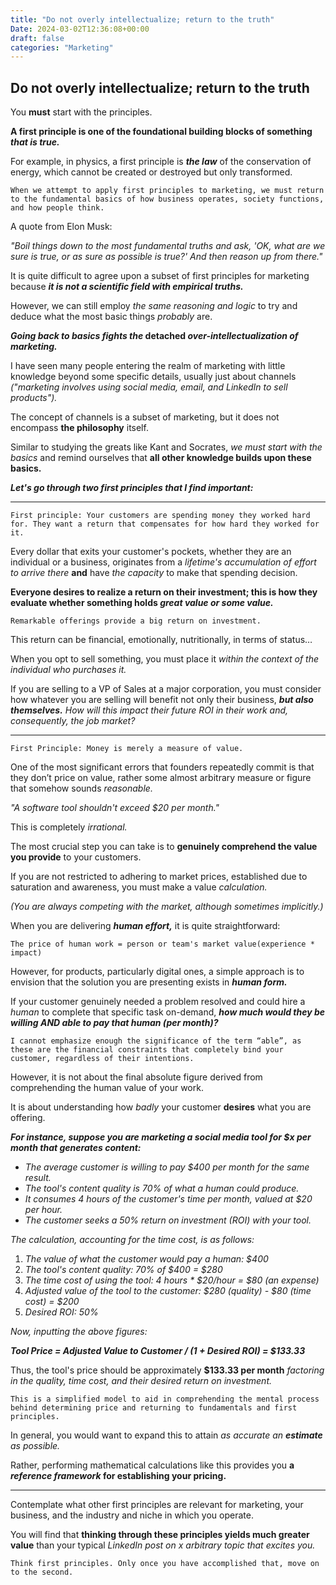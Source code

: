 ```yaml
---
title: "Do not overly intellectualize; return to the truth"
Date: 2024-03-02T12:36:08+00:00
draft: false
categories: "Marketing"
---
```

## Do not overly intellectualize; return to the truth

You **must** start with the principles.

**A first principle is one of the foundational building blocks of something *that is true.***

For example, in physics, a first principle is ***the law*** of the conservation of energy, which cannot be created or destroyed but only transformed.

`When we attempt to apply first principles to marketing, we must return to the fundamental basics of how business operates, society functions, and how people think.`

A quote from Elon Musk:

*"Boil things down to the most fundamental truths and ask, 'OK, what are we sure is true, or as sure as possible is true?' And then reason up from there."*

It is quite difficult to agree upon a subset of first principles for marketing because ***it is not a scientific field with empirical truths.***

However, we can still employ *the same reasoning and logic* to try and deduce what the most basic things *probably* are.

***Going back to basics fights the* detached *over-intellectualization of marketing.***

I have seen many people entering the realm of marketing with little knowledge beyond some specific details, usually just about channels *("marketing involves using social media, email, and LinkedIn to sell products").*

The concept of channels is a subset of marketing, but it does not encompass **the philosophy** itself. 

Similar to studying the greats like Kant and Socrates, *we must start with the basics* and remind ourselves that **all other knowledge builds upon these basics.**

***Let's go through two first principles that I find important:***

---

`First principle: Your customers are spending money they worked hard for. They want a return that compensates for how hard they worked for it.`

Every dollar that exits your customer's pockets, whether they are an individual or a business, originates from a *lifetime's accumulation of effort to arrive there* **and** have *the capacity* to make that spending decision.

**Everyone desires to realize a return on their investment; this is how they evaluate whether something holds *great value or some value.***

`Remarkable offerings provide a big return on investment.`

This return can be financial, emotionally, nutritionally, in terms of status…

When you opt to sell something, you must place it *within the context of the individual who purchases it.*

If you are selling to a VP of Sales at a major corporation, you must consider how whatever you are selling will benefit not only their business, ***but also themselves.*** *How will this impact their future ROI in their work and, consequently, the job market?*

---

`First Principle: Money is merely a measure of value.`

One of the most significant errors that founders repeatedly commit is that they don’t price on value, rather some almost arbitrary measure or figure that somehow sounds *reasonable.*

*"A software tool shouldn't exceed $20 per month."*

This is completely *irrational.*

The most crucial step you can take is to **genuinely comprehend the value you provide** to your customers.

If you are not restricted to adhering to market prices, established due to saturation and awareness, you must make a value *calculation.*

*(You are always competing with the market, although sometimes implicitly.)*

When you are delivering ***human effort,*** it is quite straightforward:

`The price of human work = person or team's market value(experience * impact)`

However, for products, particularly digital ones, a simple approach is to envision that the solution you are presenting exists in ***human form.***

If your customer genuinely needed a problem resolved and could hire a *human* to complete that specific task on-demand, ***how much would they be willing AND able to pay that human (per month)?***

`I cannot emphasize enough the significance of the term “able”, as these are the financial constraints that completely bind your customer, regardless of their intentions.`

However, it is not about the final absolute figure derived from comprehending the human value of your work.

It is about understanding how *badly* your customer **desires** what you are offering.


***For instance, suppose you are marketing a social media tool for $x per month that generates content:***

- *The average customer is willing to pay $400 per month for the same result.*
- *The tool's content quality is 70% of what a human could produce.*
- *It consumes 4 hours of the customer's time per month, valued at $20 per hour.*
- *The customer seeks a 50% return on investment (ROI) with your tool.*

*The calculation, accounting for the time cost, is as follows:*

1. *The value of what the customer would pay a human: $400*
2. *The tool's content quality: 70% of $400 = $280*
3. *The time cost of using the tool: 4 hours * $20/hour = $80 (an expense)*
4. *Adjusted value of the tool to the customer: $280 (quality) - $80 (time cost) = $200*
5. *Desired ROI: 50%*

*Now, inputting the above figures:*

***Tool Price = Adjusted Value to Customer / (1 + Desired ROI) = $133.33***


Thus, the tool's price should be approximately **$133.33 per month** *factoring in the quality, time cost, and their desired return on investment.*

`This is a simplified model to aid in comprehending the mental process behind determining price and returning to fundamentals and first principles.`

In general, you would want to expand this to attain *as accurate an **estimate** as possible.*

Rather, performing mathematical calculations like this provides you **a *reference framework* for establishing your pricing.**

---

Contemplate what other first principles are relevant for marketing, your business, and the industry and niche in which you operate.

You will find that **thinking through these principles yields much greater value** than your typical *LinkedIn post on x arbitrary topic that excites you.*

`Think first principles. Only once you have accomplished that, move on to the second.`